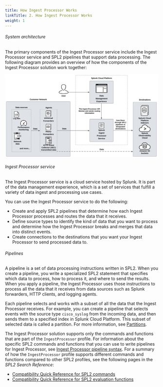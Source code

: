 ```yaml
---
title: How Ingest Processor Works
linkTitle: 2. How Ingest Processor Works
weight: 1
---
```


###### System architecture

The primary components of the Ingest Processor service include the Ingest Processor service and SPL2 pipelines that support data processing. The following diagram provides an overview of how the components of the Ingest Processor solution work together:

![Splunk Ingest Processor Architecture](../images/IngestProcessor-architecture-diagram_release_updated2.png)

###### Ingest Processor service

The Ingest Processor service is a cloud service hosted by Splunk. It is part of the data management experience, which is a set of services that fulfill a variety of data ingest and processing use cases.

You can use the Ingest Processor service to do the following:

* Create and apply SPL2 pipelines that determine how each Ingest Processor processes and routes the data that it receives.
* Define source types to identify the kind of data that you want to process and determine how the Ingest Processor breaks and merges that data into distinct events.
* Create connections to the destinations that you want your Ingest Processor to send processed data to.

###### Pipelines

A pipeline is a set of data processing instructions written in SPL2. When you create a pipeline, you write a specialized SPL2 statement that specifies which data to process, how to process it, and where to send the results. When you apply a pipeline, the Ingest Processor uses those instructions to process all the data that it receives from data sources such as Splunk forwarders, HTTP clients, and logging agents.

Each pipeline selects and works with a subset of all the data that the Ingest Processor receives. For example, you can create a pipeline that selects events with the source type `cisco_syslog` from the incoming data, and then sends them to a specified index in Splunk Cloud Platform. This subset of selected data is called a partition. For more information, see [Partitions](http://docs.splunk.com/Documentation/SplunkCloud/latest/IngestProcessor/Architecture#Partitions).

The Ingest Processor solution supports only the commands and functions that are part of the `IngestProcessor` profile. For information about the specific SPL2 commands and functions that you can use to write pipelines for Ingest Processor, see [Ingest Processor pipeline syntax](http://docs.splunk.com/Documentation/SplunkCloud/latest/IngestProcessor/PipelinesOverview). For a summary of how the `IngestProcessor` profile supports different commands and functions compared to other SPL2 profiles, see the following pages in the *SPL2 Search Reference*:

* [Compatibility Quick Reference for SPL2 commands](http://docs.splunk.com/Documentation/SCS/current/SearchReference/CompatibilityQuickReferenceforSPL2commands)
* [Compatibility Quick Reference for SPL2 evaluation functions](http://docs.splunk.com/Documentation/SCS/current/SearchReference/CompatibilityQuickReferenceforSPL2evaluationfunctions)
